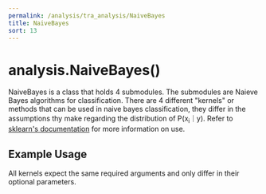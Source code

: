 ```yaml
---
permalink: /analysis/tra_analysis/NaiveBayes
title: NaiveBayes
sort: 13
---
```


# analysis.NaiveBayes()

NaiveBayes is a class that holds 4 submodules. The submodules are Naieve Bayes algorithms for classification. There are 4 different "kernels" or methods that can be used in naive bayes classification, they differ in the assumptions thy make regarding the distribution of P(x<sub>i</sub>｜y). Refer to [sklearn's documentation](https://scikit-learn.org/stable/modules/naive_bayes.html) for more information on use.

## Example Usage

All kernels expect the same required arguments and only differ in their optional parameters.
